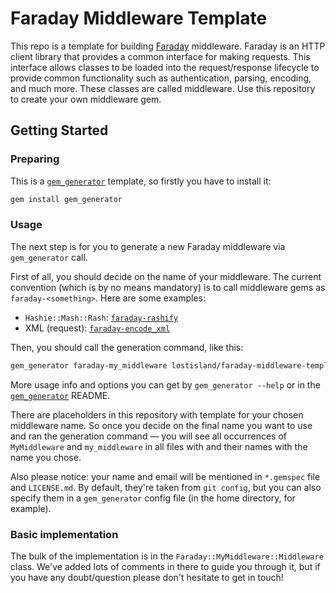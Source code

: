 # Faraday Middleware Template

This repo is a template for building [Faraday][faraday] middleware.
Faraday is an HTTP client library that provides a common interface for making requests.
This interface allows classes to be loaded into the request/response lifecycle to provide
common functionality such as authentication, parsing, encoding, and much more.
These classes are called middleware. Use this repository to create your own middleware gem.

## Getting Started

### Preparing

This is a [`gem_generator`][gem_generator] template, so firstly you have to install it:

```sh
gem install gem_generator
```

### Usage

The next step is for you to generate a new Faraday middleware via `gem_generator` call.

First of all, you should decide on the name of your middleware.
The current convention (which is by no means mandatory) is to call middleware gems as `faraday-<something>`.
Here are some examples:

* `Hashie::Mash::Rash`: [`faraday-rashify`][faraday-rashify]
* XML (request): [`faraday-encode_xml`][faraday-encode_xml]

Then, you should call the generation command, like this:

```sh
gem_generator faraday-my_middleware lostisland/faraday-middleware-template --git
```

More usage info and options you can get by `gem_generator --help` or in the [`gem_generator`][gem_generator] README.

There are placeholders in this repository with template for your chosen middleware name.
So once you decide on the final name you want to use and ran the generation command — you will see all occurrences
of `MyMiddleware` and `my_middleware` in all files with and their names with the name you chose.

Also please notice: your name and email will be mentioned in `*.gemspec` file and `LICENSE.md`.
By default, they're taken from `git config`, but you can also specify them in a `gem_generator` config file
(in the home directory, for example).

### Basic implementation

The bulk of the implementation is in the `Faraday::MyMiddleware::Middleware` class.
We've added lots of comments in there to guide you through it, but if you have any doubt/question
please don't hesitate to get in touch!

[faraday]: https://github.com/lostisland/faraday
[gem_generator]: https://github.com/AlexWayfer/gem_generator
[faraday-rashify]: https://github.com/lostisland/faraday-rashify
[faraday-encode_xml]: https://github.com/AlexWayfer/faraday-encode_xml
